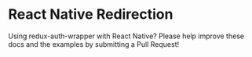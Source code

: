 # React Native Redirection

Using redux-auth-wrapper with React Native? Please help improve these docs and the examples by submitting a Pull Request!
